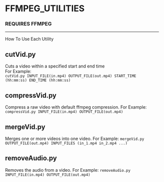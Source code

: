 # FFMPEG_UTILITIES

### REQUIRES FFMPEG

---

How To Use Each Utility

## cutVid.py

Cuts a video within a specified start and end time  
For Example:  
`cutVid.py INPUT_FILE(in.mp4) OUTPUT_FILE(out.mp4) START_TIME (hh:mm:ss) END_TIME (hh:mm:ss)`

## compressVid.py

Compress a raw video with default ffmpeg compression.
For Example:
`compressVid.py INPUT_FILE(in.mp4) OUTPUT_FILE(out.mp4)`

## mergeVid.py

Merges one or more videos into one video.
For Example:
`mergeVid.py OUTPUT_FILE(out.mp4) INPUT_FILES (in_1.mp4 in_2.mp4 ...)`

## removeAudio.py

Removes the audio from a video.
For Example:
`removeAudio.py INPUT_FILE(in.mp4) OUTPUT_FILE(out.mp4)`

